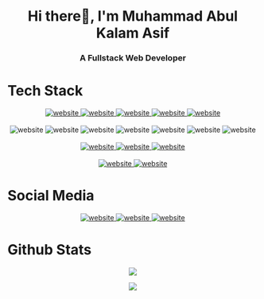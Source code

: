 <div align="center">
  <h1>Hi there👋, I'm Muhammad Abul Kalam Asif</h1>
  <h3>A Fullstack Web Developer</h3>
</div>

# Tech Stack

<div align="center">
  <a href="https://react.dev/">
    <img src="https://img.shields.io/badge/ReactJS-087EA4?style=for-the-badge&logo=react&logoColor=087EA4&labelColor=white" alt="website"/>
  </a>
  <a href="https://nextjs.org/">
    <img src="https://img.shields.io/badge/NextJS-white?style=for-the-badge&logo=next.js&labelColor=black" alt="website"/>
  </a>
  <a href="https://redux.js.org/">
    <img src="https://img.shields.io/badge/Redux-764abc?style=for-the-badge&logo=redux&logoColor=764abc&labelColor=white" alt="website"/>
  </a>
  <a href="https://tailwindcss.com/">
    <img src="https://img.shields.io/badge/TailwindCSS-06b6d4?style=for-the-badge&logo=tailwindcss&labelColor=white" alt="website"/>
  </a>
  <a href="https://getbootstrap.com/">
    <img src="https://img.shields.io/badge/Bootstrap-7952b3?style=for-the-badge&logo=bootstrap&labelColor=white" alt="website"/>
  </a>
  <br>
  <br>
  <img src="https://img.shields.io/badge/JavaScript-f7df1e?style=for-the-badge&logo=javascript&logoColor=f7df1e&labelColor=white" alt="website"/>
  <img src="https://img.shields.io/badge/Python-ffd745?style=for-the-badge&logo=python&logoColor=ffd745&labelColor=white" alt="website"/>
  <img src="https://img.shields.io/badge/C-004482?style=for-the-badge&logo=c&logoColor=004482&labelColor=white" alt="website"/>
  <img src="https://img.shields.io/badge/CPP-1a4674?style=for-the-badge&logo=cplusplus&logoColor=1a4674&labelColor=white" alt="website"/>
  <img src="https://img.shields.io/badge/CSharp-280068?style=for-the-badge&logo=csharp&logoColor=280068&labelColor=white" alt="website"/>
  <img src="https://img.shields.io/badge/HTML5-e34f26?style=for-the-badge&logo=html5&labelColor=white" alt="website"/>
  <img src="https://img.shields.io/badge/CSS3-214ce5?style=for-the-badge&logo=css3&logoColor=214ce5&labelColor=white" alt="website"/>
  <br>
  <br>
  <a href="https://nodejs.org/en">
    <img src="https://img.shields.io/badge/NodeJS-5fa04e?style=for-the-badge&logo=node.js&labelColor=white" alt="website"/>
  </a>
  <a href="https://expressjs.com/">
    <img src="https://img.shields.io/badge/ExpressJS-white?style=for-the-badge&logo=express&labelColor=black" alt="website"/>
  </a>
  <a href="https://dotnet.microsoft.com/">
    <img src="https://img.shields.io/badge/Dot.Net-white?style=for-the-badge&logo=dotnet&labelColor=black" alt="website"/>
  </a>
  <br>
  <br>
  <a href="https://firebase.google.com/">
    <img src="https://img.shields.io/badge/Firebase-ffca28?style=for-the-badge&logo=firebase&labelColor=white" alt="website"/>
  </a>
  <a href="https://www.mongodb.com/">
    <img src="https://img.shields.io/badge/MongoDB-47a248?style=for-the-badge&logo=mongodb&labelColor=white" alt="website"/>
  </a>
</div>

# Social Media

<div align="center">
  <a href="https://stackoverflow.com/users/13206887/abulkalam-asif">
    <img src="https://img.shields.io/badge/StackOverflow-f5832a?style=for-the-badge&logo=stackoverflow&labelColor=white" alt="website"/>
  </a>
  <a href="https://www.linkedin.com/in/abulkalam-asif/">
    <img src="https://img.shields.io/badge/LinkedIn-0a66c2?style=for-the-badge&logo=linkedin&logoColor=0a66c2&labelColor=white" alt="website"/>
  </a>
  <a href="https://www.facebook.com/muhammadabulkalam.asif.98">
    <img src="https://img.shields.io/badge/Facebook-0866ff?style=for-the-badge&logo=facebook&logoColor=0866ff&labelColor=white" alt="website"/>
  </a>
</div>

# Github Stats

<div align="center">

![](https://github-readme-stats.vercel.app/api?username=Abulkalam-Asif&theme=transparent&show_icons=true&border_radius=0)

![](https://github-readme-stats.vercel.app/api/top-langs/?username=Abulkalam-Asif&theme=transparent&show_icons=true&border_radius=0)

</div>
